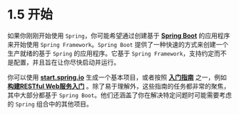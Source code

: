# 1.5 开始

如果你刚刚开始使用 `Spring`，你可能希望通过创建基于 [**Spring Boot**](https://projects.spring.io/spring-boot/) 的应用程序来开始使用 `Spring Framework`。`Spring Boot` 提供了一种快速的方式来创建一个生产就绪的基于 `Spring` 的应用程序。它基于 `Spring Framework`，支持约定而不是配置，并且旨在让你尽快启动并运行。

你可以使用 [**start.spring.io**](https://start.spring.io/) 生成一个基本项目，或者按照 [**入门指南**](https://spring.io/guides) 之一，例如 [**构建RESTful Web服务入门**](https://spring.io/guides/gs/rest-service/) 。除了易于理解外，这些指南的任务都非常的聚焦，其中大部分都基于 `Spring Boot`。他们还涵盖了你在解决特定问题时可能需要考虑的 `Spring` 组合中的其他项目。

